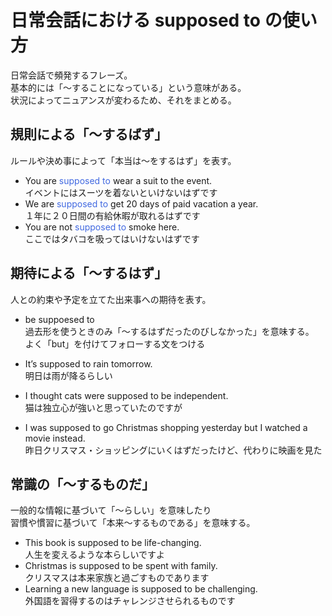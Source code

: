 # 日常会話における supposed to の使い方

日常会話で頻発するフレーズ。  
基本的には「～することになっている」という意味がある。  
状況によってニュアンスが変わるため、それをまとめる。

## 規則による「～するばず」

ルールや決め事によって「本当は～をするはず」を表す。

- You are <font color=royalblue>supposed to</font> wear a suit to the event.  
  イベントにはスーツを着ないといけないはずです
- We are <font color=royalblue>supposed to</font> get 20 days of paid vacation a year.  
  １年に２０日間の有給休暇が取れるはずです
- You are not <font color=royalblue>supposed to</font> smoke here.  
  ここではタバコを吸ってはいけないはずです

## 期待による「～するはず」

人との約束や予定を立てた出来事への期待を表す。

- be suppoesed to  
  過去形を使うときのみ「～するはずだったのびしなかった」を意味する。  
  よく「but」を付けてフォローする文をつける

- It’s supposed to rain tomorrow.  
  明日は雨が降るらしい
- I thought cats were supposed to be independent.  
  猫は独立心が強いと思っていたのですが
- I was supposed to go Christmas shopping yesterday but I watched a movie instead.  
  昨日クリスマス・ショッピングにいくはずだったけど、代わりに映画を見た

## 常識の「～するものだ」

一般的な情報に基づいて「～らしい」を意味したり  
習慣や慣習に基づいて「本来～するものである」を意味する。

- This book is supposed to be life-changing.  
  人生を変えるような本らしいですよ
- Christmas is supposed to be spent with family.  
  クリスマスは本来家族と過ごすものであります
- Learning a new language is supposed to be challenging.  
  外国語を習得するのはチャレンジさせられるものです

